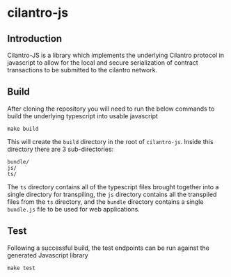 # cilantro-js
## Introduction
Cilantro-JS is a library which implements the underlying Cilantro protocol in javascript to allow for the local and secure serialization of contract transactions to be submitted to the cilantro network.

## Build
After cloning the repository you will need to run the below commands to build the underlying typescript into usable javascript

```
make build
```

This will create the `build` directory in the root of `cilantro-js`. Inside this directory there are 3 sub-directories:

```
bundle/
js/
ts/
```

The `ts` directory contains all of the typescript files brought together into a single directory for transpiling, the `js` directory contains all the transpiled files from the `ts` directory, and the `bundle` directory contains a single `bundle.js` file to be used for web applications.

## Test
Following a successful build, the test endpoints can be run against the generated Javascript library

```
make test
```

